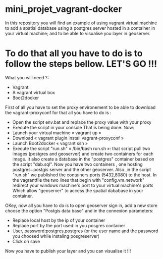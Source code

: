 mini_projet_vagrant-docker
==========================
In this repository you will find an example of using vagrant virtual machine to add a spatial database using a postgres server 
hosted in a container in your virtual machine; and to be able to visualise you layer in geoserver.

To do that all you have to do is to follow the steps bellow. LET'S GO !!!
==
What you will need ?:
- Vagrant
- A vagrant virtual box
- Boot2docker

First of all you have to set the proxy environement to be able to download the vagrant-proxyconf for that all you have 
to do is :
- Open the script env.bat and replace the proxy value with your proxy
- Execute the script in your console
That is being done. Now:
- Launch your virtual machine « vagrant up »
- Download « vagrant plugin install  vagrant-proxyconf »
- Launch Boot2docker « vagrant ssh »
- Execute the script "run.sh" « /bin/bash run.sh »: that script pull two images (postgres and geoserver) and create 
        two containers for each image. It also create a database in the "postgres" container based on the script "dab.sql".
Now you have two containers , one hosting postgres+postgis server and the other geoserver. Also ,in the script "run.sh" we published
the containers ports (5432,8080) to the host.
In the vagrantfile the two lines that begin with "config.vm.network" redirect your windows machine's port to your virtual machine's ports
Which allow "geoserver" to access the spatial dababase in your container.

OKey, now all you have to do is to open geoserver sign in, add a new store choose the option "Postgis data base" and in the connexion parameters:
- Replace local host by the ip of your container 
- Replace port by the port used in you posgres container
- User, password:postgres,postgres (or the user name and the password you choosed while instaling posgreserver)
- Click on save 

Now you have to publish your layer and you can visualise it !!!
